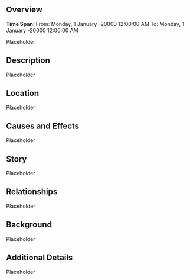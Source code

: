 
## Overview

**Time Span**: From: Monday, 1 January -20000 12:00:00 AM To: Monday, 1 January -20000 12:00:00 AM

Placeholder

## Description

Placeholder

## Location

Placeholder

## Causes and Effects

Placeholder

## Story

Placeholder

## Relationships

Placeholder

## Background

Placeholder

## Additional Details

Placeholder